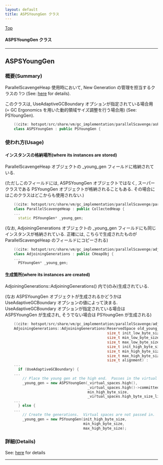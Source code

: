 ```yaml
---
layout: default
title: ASPSYoungGen クラス 
---
```

[Top](../index.html)

#### ASPSYoungGen クラス 



---
## <a name="noDTX0201n" id="noDTX0201n">ASPSYoungGen</a>

### 概要(Summary)
ParallelScavengeHeap 使用時において, New Generation の管理を担当するクラスの 1つ (See: [here](no3718kvd.html) for details).

このクラスは, UseAdaptiveGCBoundary オプションが指定されている場合用 
(= GC Ergonomics を用いた動的領域サイズ調整を行う場合用) (See: PSYoungGen).


```cpp
    ((cite: hotspot/src/share/vm/gc_implementation/parallelScavenge/asPSYoungGen.hpp))
    class ASPSYoungGen : public PSYoungGen {
```

### 使われ方(Usage)
#### インスタンスの格納場所(where its instances are stored)
ParallelScavengeHeap オブジェクトの _young_gen フィールドに格納されている.

(ただしこのフィールドには, ASPSYoungGen オブジェクトではなく,
スーパークラスである PSYoungGen オブジェクトが格納されることもある.
その場合にはこのクラスはどこからも使用されない.)


```cpp
    ((cite: hotspot/src/share/vm/gc_implementation/parallelScavenge/parallelScavengeHeap.hpp))
    class ParallelScavengeHeap : public CollectedHeap {
    ...
      static PSYoungGen* _young_gen;
```

(なお, AdjoiningGenerations オブジェクトの _young_gen フィールドにも同じインスタンスが格納されている.
正確には, こちらで生成されたものが ParallelScavengeHeap のフィールドにコピーされる)


```cpp
    ((cite: hotspot/src/share/vm/gc_implementation/parallelScavenge/adjoiningGenerations.hpp))
    class AdjoiningGenerations : public CHeapObj {
    ...
      PSYoungGen* _young_gen;
```

#### 生成箇所(where its instances are created)
AdjoiningGenerations::AdjoiningGenerations() 内で(のみ)生成されている.

(なお ASPSYoungGen オブジェクトが生成されるかどうかは UseAdaptiveGCBoundary オプションの値によって決まる.
UseAdaptiveGCBoundary オプションが指定されている場合は ASPSYoungGen が生成され, そうでない場合は PSYoungGen が生成される)


```cpp
    ((cite: hotspot/src/share/vm/gc_implementation/parallelScavenge/adjoiningGenerations.cpp))
    AdjoiningGenerations::AdjoiningGenerations(ReservedSpace old_young_rs,
                                               size_t init_low_byte_size,
                                               size_t min_low_byte_size,
                                               size_t max_low_byte_size,
                                               size_t init_high_byte_size,
                                               size_t min_high_byte_size,
                                               size_t max_high_byte_size,
                                               size_t alignment) :
    ...
      if (UseAdaptiveGCBoundary) {
    ...
        // Place the young gen at the high end.  Passes in the virtual space.
        _young_gen = new ASPSYoungGen(_virtual_spaces.high(),
                                      _virtual_spaces.high()->committed_size(),
                                      min_high_byte_size,
                                      _virtual_spaces.high_byte_size_limit());
    ...
      } else {
    ...
        // Create the generations.  Virtual spaces are not passed in.
        _young_gen = new PSYoungGen(init_high_byte_size,
                                    min_high_byte_size,
                                    max_high_byte_size);
```




### 詳細(Details)
See: [here](../doxygen/classASPSYoungGen.html) for details

---
